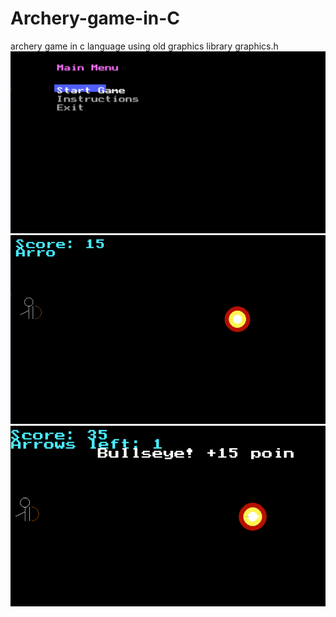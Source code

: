 # Archery-game-in-C
archery game in c language using old graphics library graphics.h  
![image alt](https://github.com/Rijal0/Archery-game-in-C/blob/1d32f6027905fed90b931f6b0ca0561e053baa21/Screenshot%202025-06-10%20170619.png)
![image alt](https://github.com/Rijal0/Archery-game-in-C/blob/1396b614334829c075fbcc9ef22edbb7b1047331/Screenshot%202025-06-10%20170653.png)
![image alt](https://github.com/Rijal0/Archery-game-in-C/blob/6323aae9d2f3c7b8f3ad5457c3ce5a9a30098ce2/Screenshot%202025-06-10%20170717.png)
